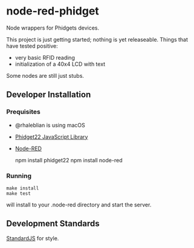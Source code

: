 # node-red-phidget

Node wrappers for Phidgets devices.

This project is just getting started; nothing is yet releaseable.
Things that have tested positive:

* very basic RFID reading
* initialization of a 40x4 LCD with text

Some nodes are still just stubs.

## Developer Installation

### Prequisites

* @rhaleblian is using macOS
* [Phidget22 JavaScript Library](https://www.phidgets.com/docs/Language_-_JavaScript#Libraries)
* [Node-RED](https://nodered.org)

    npm install phidget22
    npm install node-red
    
### Running

    make install
    make test

will install to your .node-red directory and start the server.

## Development Standards

[StandardJS](https://github.com/standard/standard#install) for style.

